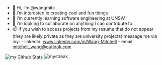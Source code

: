 - 👋 Hi, I’m @wangmitc
- 👀 I’m interested in creating cool and fun things
- 🌱 I’m currently learning software engineering at UNSW
- 💞️ I’m looking to collaborate on anything I can contribute to
- 📫 If you wish to access projects from my resume that do not appear (they are likely private as they are university projects) message me via my:
        - linkedin: www.linkedin.com/in/Wang-Mitchell 
        - email: mitchell_wang@outlook.com 
<!---
wangmitc/wangmitc is a ✨ special ✨ repository because its `README.md` (this file) appears on your GitHub profile.
You can click the Preview link to take a look at your changes.
--->
<img align="center" src="https://github-readme-stats.vercel.app/api?username=wangmitc&include_all_commits=true&count_private=true&show_icons=true&line_height=20&title_color=2B5BBD&icon_color=1124BB&text_color=A1A1A1&bg_color=0,000000,130F40" alt="my Github Stats"/>

<img src="https://github-readme-streak-stats.herokuapp.com/?user=wangmitc&theme=tokyonight" alt="mystreak"/>
